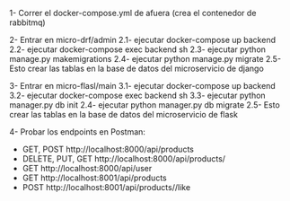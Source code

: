 1- Correr el docker-compose.yml de afuera (crea el contenedor de rabbitmq)

2- Entrar en micro-drf/admin 
  2.1- ejecutar docker-compose up backend
  2.2- ejecutar docker-compose exec backend sh
  2.3- ejecutar python manage.py makemigrations
  2.4- ejecutar python manage.py migrate
  2.5- Esto crear las tablas en la base de datos del microservicio de django

3- Entrar en micro-flasl/main
  3.1- ejecutar docker-compose up backend
  3.2- ejecutar docker-compose exec backend sh
  3.3- ejecutar python manager.py db init
  2.4- ejecutar python manager.py db migrate
  2.5- Esto crear las tablas en la base de datos del microservicio de flask

4- Probar los endpoints en Postman:
  - GET, POST           http://localhost:8000/api/products
  - DELETE, PUT, GET    http://localhost:8000/api/products/<id>
  - GET                 http://localhost:8000/api/user
  - GET                 http://localhost:8001/api/products
  - POST                http://localhost:8001/api/products/<id>/like